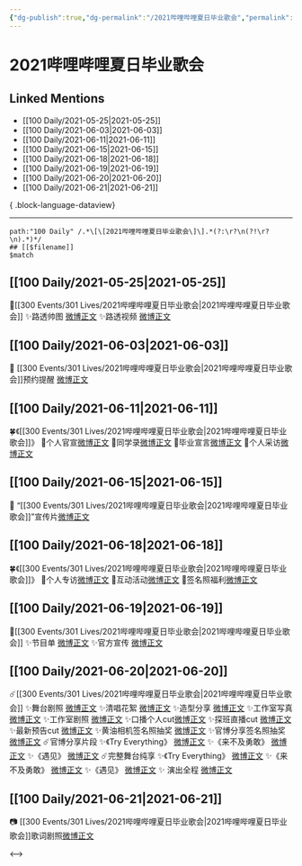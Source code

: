 ```yaml
---
{"dg-publish":true,"dg-permalink":"/2021哔哩哔哩夏日毕业歌会","permalink":"/2021哔哩哔哩夏日毕业歌会/","created":"2022-12-04T17:07:55.000+08:00","updated":"2023-04-10T16:05:53.000+08:00"}
---
```


# 2021哔哩哔哩夏日毕业歌会

## Linked Mentions
- [[100 Daily/2021-05-25\|2021-05-25]]
- [[100 Daily/2021-06-03\|2021-06-03]]
- [[100 Daily/2021-06-11\|2021-06-11]]
- [[100 Daily/2021-06-15\|2021-06-15]]
- [[100 Daily/2021-06-18\|2021-06-18]]
- [[100 Daily/2021-06-19\|2021-06-19]]
- [[100 Daily/2021-06-20\|2021-06-20]]
- [[100 Daily/2021-06-21\|2021-06-21]]

{ .block-language-dataview}

---

```expander
path:"100 Daily" /.*\[\[2021哔哩哔哩夏日毕业歌会\]\].*(?:\r?\n(?!\r?\n).*)*/
## [[$filename]]
$match
```
## [[100 Daily/2021-05-25\|2021-05-25]]
🌟[[300 Events/301 Lives/2021哔哩哔哩夏日毕业歌会\|2021哔哩哔哩夏日毕业歌会]]
✨路透帅图 [微博正文](https://weibo.com/6466290670/Kh56FyUOO)
✨路透视频 [微博正文](https://weibo.com/6466290670/Kh72EkeRo)
## [[100 Daily/2021-06-03\|2021-06-03]]
🌟 [[300 Events/301 Lives/2021哔哩哔哩夏日毕业歌会\|2021哔哩哔哩夏日毕业歌会]]预约提醒 [微博正文](https://weibo.com/6466290670/KitCgvTX6)
## [[100 Daily/2021-06-11\|2021-06-11]]
🍀《[[300 Events/301 Lives/2021哔哩哔哩夏日毕业歌会\|2021哔哩哔哩夏日毕业歌会]]》
🎐个人官宣[微博正文](https://m.weibo.cn/6466290670/4646848234523062)
🎐同学录[微博正文](https://m.weibo.cn/6466290670/4646871584739918)
🎐毕业宣言[微博正文](https://m.weibo.cn/6466290670/4646875020397852)
🎐个人采访[微博正文](https://m.weibo.cn/6466290670/4646890141123099)
## [[100 Daily/2021-06-15\|2021-06-15]]
💫 “[[300 Events/301 Lives/2021哔哩哔哩夏日毕业歌会\|2021哔哩哔哩夏日毕业歌会]]”宣传片[微博正文](https://m.weibo.cn/6466290670/4648308704812805)
## [[100 Daily/2021-06-18\|2021-06-18]]
🍀《[[300 Events/301 Lives/2021哔哩哔哩夏日毕业歌会\|2021哔哩哔哩夏日毕业歌会]]》
🎐个人专访[微博正文](https://m.weibo.cn/6466290670/4649397092352271)
🎐互动活动[微博正文](https://m.weibo.cn/6466290670/4649452072078025)
🎐签名照福利[微博正文](https://m.weibo.cn/6466290670/4649397898446653)
## [[100 Daily/2021-06-19\|2021-06-19]]
🌟[[300 Events/301 Lives/2021哔哩哔哩夏日毕业歌会\|2021哔哩哔哩夏日毕业歌会]]
✨节目单 [微博正文](https://m.weibo.cn/6466290670/4649755748078579)
✨官方宣传 [微博正文](https://m.weibo.cn/6466290670/4649763649618348)

## [[100 Daily/2021-06-20\|2021-06-20]]
☄️[[300 Events/301 Lives/2021哔哩哔哩夏日毕业歌会\|2021哔哩哔哩夏日毕业歌会]]
✨舞台剧照 [微博正文](https://m.weibo.cn/6466290670/4650192651946644)
✨清唱花絮 [微博正文](https://m.weibo.cn/6466290670/4650191955169896)
✨造型分享 [微博正文](https://m.weibo.cn/6466290670/4650274788212771)
✨工作室写真 [微博正文](https://m.weibo.cn/6466290670/4650239622910600)
✨工作室剧照 [微博正文](https://m.weibo.cn/7478855230/4650273718666017)
✨口播个人cut[微博正文](https://m.weibo.cn/6466290670/4650135605477564)
✨探班直播cut [微博正文](https://m.weibo.cn/6466290670/4650249710471255)
✨最新预告cut [微博正文](https://m.weibo.cn/6466290670/4650250956443277)
✨黄油相机签名照抽奖 [微博正文](https://m.weibo.cn/6466290670/4650232203447454)
✨官博分享签名照抽奖 [微博正文](https://m.weibo.cn/6466290670/4650232715675886)
☄️官博分享片段
✨《Try Everything》 [微博正文](https://m.weibo.cn/6466290670/4650256959278098)
✨《来不及勇敢》 [微博正文](https://m.weibo.cn/6466290670/4650257553559905)
✨《遇见》 [微博正文](https://m.weibo.cn/6466290670/4650259072160122)
☄️完整舞台纯享
✨《Try Everything》 [微博正文](https://m.weibo.cn/6466290670/4650261035880588)
✨《来不及勇敢》 [微博正文](https://m.weibo.cn/6466290670/4650270527065023)
✨《遇见》 [微博正文](https://m.weibo.cn/6466290670/4650260095569594)
✨ 演出全程 [微博正文](https://m.weibo.cn/6466290670/4650269965554054)
## [[100 Daily/2021-06-21\|2021-06-21]]
📷 [[300 Events/301 Lives/2021哔哩哔哩夏日毕业歌会\|2021哔哩哔哩夏日毕业歌会]]歌词剧照[微博正文](https://weibo.com/detail/4650512677082182)

<-->